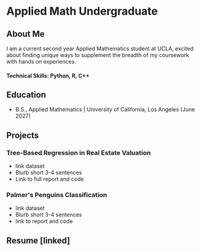 # Applied Math Undergraduate

## About Me
I am a current second year Applied Mathematics student at UCLA, excited about finding unique ways to supplement the breadth of my coursework with hands on experiences. 

#### Technical Skills: Python, R, C++

## Education
- B.S., Applied Mathematics | University of California, Los Angeles (June 2027)  

## Projects
### Tree-Based Regression in Real Estate Valuation 
- link dataset 
- Blurb short 3-4 sentences
- Link to full report and code

### Palmer's Penguins Classification  
- link dataset 
- Blurb short 3-4 sentences 
- link to report and code

## Resume [linked]   
